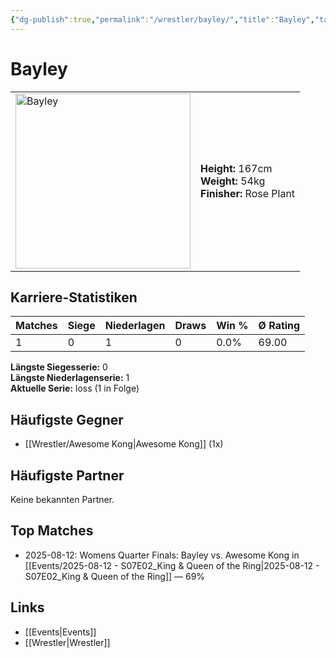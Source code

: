 ```yaml
---
{"dg-publish":true,"permalink":"/wrestler/bayley/","title":"Bayley","tags":["wrestler"],"noteIcon":""}
---
```



# Bayley

<table>
        <tr>
        <td><img src="https://github.com/CptSpaulding1980/choke-slam-wrestling/releases/download/images/Bayley.png" width="280" alt="Bayley"></td>
        <td>
        <b>Height:</b> 167cm<br>
        <b>Weight:</b> 54kg<br>
        <b>Finisher:</b> Rose Plant<br>
        </td>
        </tr>
        </table>
        
## Karriere-Statistiken

| Matches | Siege | Niederlagen | Draws | Win % | Ø Rating |
|---------|-------|-------------|-------|-------|-----------|
| 1 | 0 | 1 | 0 | 0.0% | 69.00 |

**Längste Siegesserie:** 0<br>**Längste Niederlagenserie:** 1<br>**Aktuelle Serie:** loss (1 in Folge)


## Häufigste Gegner
- [[Wrestler/Awesome Kong\|Awesome Kong]] (1x)

## Häufigste Partner
Keine bekannten Partner.

## Top Matches
- 2025-08-12: Womens Quarter Finals: Bayley vs. Awesome Kong in [[Events/2025-08-12 - S07E02_King & Queen of the Ring\|2025-08-12 - S07E02_King & Queen of the Ring]] — 69%

## Links
- [[Events\|Events]]
- [[Wrestler\|Wrestler]]
